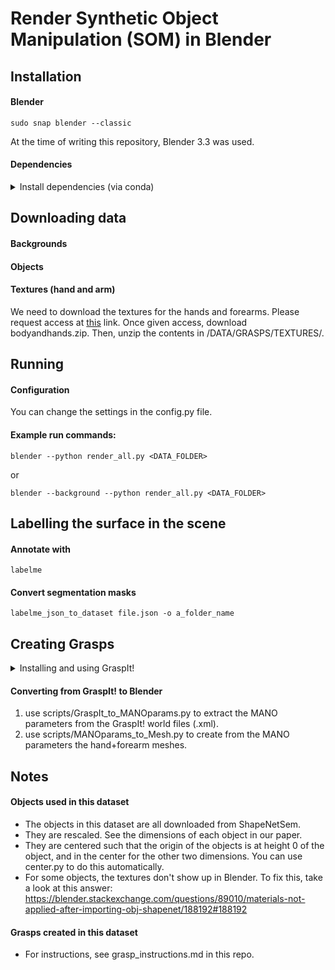 # Render Synthetic Object Manipulation (SOM) in Blender

## Installation

#### Blender 

`sudo snap blender --classic`

At the time of writing this repository, Blender 3.3 was used.

#### Dependencies 

<details>
<summary> Install dependencies (via conda)</summary>

<br>

Create a conda environment:

`conda create --name som-env python=3.10`

`conda activate som-env`

`pip install Pillow opencv-python`

Since this is a snap application, we need to tell it where our python dependencies are installed. So, to figure out where your python conda packages are installed, you can run in a terminal:

`conda info`

Then in the second row you will see something like:

`active env location : /home/user/anaconda3/envs/som-env`

So, our conda environment is at "/home/user/anaconda3/envs/som-env". We then extend this path to get the full path to the python libraries "/home/user/anaconda3/envs/som-env/lib/python3.10/site-packages"

We then give this path at the top of each script, so that it knows where to look for these dependencies:

`sys.path.append('/home/user/anaconda3/envs/som-env/lib/python3.10/site-package')`
</details>


## Downloading data

#### Backgrounds

#### Objects

#### Textures (hand and arm)
We need to download the textures for the hands and forearms. Please request access at [this](https://www.di.ens.fr/willow/research/obman/data/requestaccess.php) link. Once given access, download bodyandhands.zip. Then, unzip the contents in /DATA/GRASPS/TEXTURES/.

## Running

#### Configuration

You can change the settings in the config.py file.

#### Example run commands:

```blender --python render_all.py <DATA_FOLDER>``` 

or

```blender --background --python render_all.py <DATA_FOLDER>```

## Labelling the surface in the scene

#### Annotate with 
`labelme`

#### Convert segmentation masks
`labelme_json_to_dataset file.json -o a_folder_name`

## Creating Grasps

<details>
<summary> Installing and using GraspIt!</summary>

<br>

1. Install ROS Melodic (or another version). 

http://wiki.ros.org/melodic/Installation/Ubuntu

2. Install GraspIt!

First follow: https://graspit-simulator.github.io/build/html/installation_linux.html

Then follow: https://github.com/graspit-simulator/graspit_interface

3. Install ManoGrasp

Follow the steps ‘Install’ and ‘Model’ in https://github.com/ikalevatykh/mano_grasp

4. Open GraspIt!

`roslaunch graspit_interface graspit_interface.launch`

5. Load Object (container) & Table

File > Import Object > Look for the .OFF files! (change XML to OFF in the drop-down, just above the ‘Open’ button). After you load an object, zoom out, so you can actually see it.

6. Load the ManoHand

File > Import Robot > ManoHand (there are three versions, not sure if there's a difference). I loaded ManoHand.xml

7. Use the GUI to make the grasp. 

When you loaded all objects, they might interpenetrate. You can turn OFF the Collision via: Element tab > Collision. Then before grasping, turn collision back ON.

8. Save the world as .xml file.
</details>

#### Converting from GraspIt! to Blender

1. use scripts/GraspIt_to_MANOparams.py to extract the MANO parameters from the GraspIt! world files (.xml).
2. use scripts/MANOparams_to_Mesh.py to create from the MANO parameters the hand+forearm meshes.

## Notes

#### Objects used in this dataset
- The objects in this dataset are all downloaded from ShapeNetSem.
- They are rescaled. See the dimensions of each object in our paper. 
- They are centered such that the origin of the objects is at height 0 of the object, and in the center for the other two dimensions. You can use center.py to do this automatically.
- For some objects, the textures don't show up in Blender. To fix this, take a look at this answer: https://blender.stackexchange.com/questions/89010/materials-not-applied-after-importing-obj-shapenet/188192#188192 

#### Grasps created in this dataset

- For instructions, see grasp_instructions.md in this repo.


